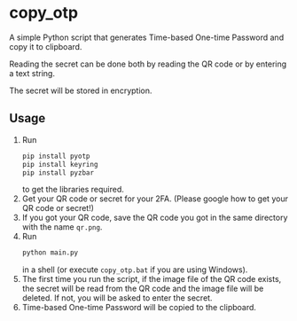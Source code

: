 # copy_otp

A simple Python script that generates Time-based One-time Password and copy it to clipboard.

Reading the secret can be done both by reading the QR code or by entering a text string.

The secret will be stored in encryption.

## Usage

1. Run
   ```sh
   pip install pyotp
   pip install keyring
   pip install pyzbar
   ```
   to get the libraries required.
2. Get your QR code or secret for your 2FA. (Please google how to get your QR code or secret!)
3. If you got your QR code, save the QR code you got in the same directory with the name `qr.png`.
4. Run
   ```sh
   python main.py
   ```
   in a shell (or execute `copy_otp.bat` if you are using Windows).
5. The first time you run the script, if the image file of the QR code exists, the secret will be read from the QR code and the image file will be deleted. If not, you will be asked to enter the secret.
6. Time-based One-time Password will be copied to the clipboard.
